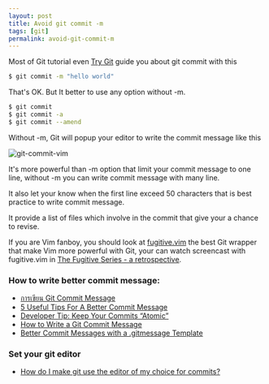 ```yaml
---
layout: post
title: Avoid git commit -m
tags: [git]
permalink: avoid-git-commit-m
---
```


Most of Git tutorial even [Try Git](http://try.github.io) guide you
about git commit with this

```sh
$ git commit -m "hello world"
```

That's OK.
But It better to use any option without -m.

<!-- more -->

```sh
$ git commit
$ git commit -a
$ git commit --amend
```

Without -m, Git will popup your editor to write the commit message like
this

![git-commit-vim]({{url}}/public/img/git-commit-vim.png)

It's more powerful than -m option that limit your commit message to
one line, without -m you can write commit message with many line.

It also let your know when the first line exceed 50 characters that
is best practice to write commit message.

It provide a list of files which involve in the commit that
give your a chance to revise.

If you are Vim fanboy, you should look at
[fugitive.vim](https://github.com/tpope/vim-fugitive)
the best Git wrapper that make Vim more powerful with Git,
your can watch screencast with fugitive.vim in [The Fugitive Series - a
retrospective](http://vimcasts.org/blog/2011/05/the-fugitive-series/).

### How to write better commit message:
* [การเขียน Git Commit Message](http://thaiprogrammer.org/การเขียน-git-commit-message/)
* [5 Useful Tips For A Better Commit Message](https://robots.thoughtbot.com/5-useful-tips-for-a-better-commit-message)
* [Developer Tip: Keep Your Commits “Atomic”](http://www.freshconsulting.com/atomic-commits/)
* [How to Write a Git Commit Message](http://chris.beams.io/posts/git-commit/)
* [Better Commit Messages with a .gitmessage Template](https://robots.thoughtbot.com/better-commit-messages-with-a-gitmessage-template)

### Set your git editor
* [How do I make git use the editor of my choice for commits?](http://stackoverflow.com/a/2596835)
